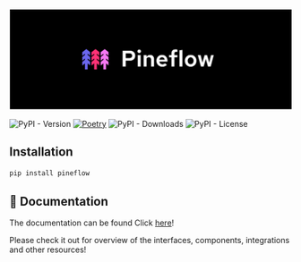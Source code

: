 ![Pineflow logo](./docs/static/img/pineflow-logo.png)

![PyPI - Version](https://img.shields.io/pypi/v/pineflow)
[![Poetry](https://img.shields.io/endpoint?url=https://python-poetry.org/badge/v0.json)](https://python-poetry.org/)
![PyPI - Downloads](https://img.shields.io/pypi/dm/pineflow)
![PyPI - License](https://img.shields.io/pypi/l/pineflow)

## Installation 

```bash
pip install pineflow
```

## 📄 Documentation

The documentation can be found Click [here](https://run-pine.github.io/pineflow/)!

Please check it out for overview of the interfaces, components, integrations and other resources!
